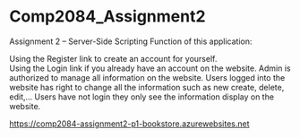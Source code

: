 # Comp2084_Assignment2
Assignment 2 – Server-Side Scripting
Function of this application:

Using the Register link to create an account for yourself.  
Using the Login link if you already have an account on the website.
Admin is authorized to manage all information on the website. 
Users logged into the website has right to change all the information such as new create, delete, edit,...
Users have not login they only see the information display on the website.

https://comp2084-assignment2-p1-bookstore.azurewebsites.net
